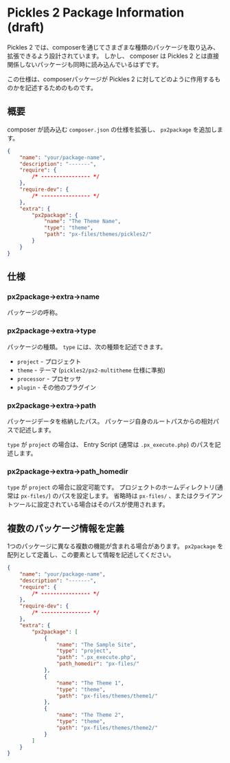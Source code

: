# Pickles 2 Package Information (draft)

Pickles 2 では、composerを通じてさまざまな種類のパッケージを取り込み、拡張できるよう設計されています。 しかし、 composer は Pickles 2 とは直接関係しないパッケージも同時に読み込んでいるはずです。

この仕様は、composerパッケージが Pickles 2 に対してどのように作用するものかを記述するためのものです。

## 概要

composer が読み込む `composer.json` の仕様を拡張し、 `px2package` を追加します。

```json
{
    "name": "your/package-name",
    "description": "-------",
    "require": {
        /* ---------------- */
    },
    "require-dev": {
        /* ---------------- */
    },
    "extra": {
        "px2package": {
            "name": "The Theme Name",
            "type": "theme",
            "path": "px-files/themes/pickles2/"
        }
    }
}
```

## 仕様

### px2package->extra->name

パッケージの呼称。

### px2package->extra->type

パッケージの種類。
`type` には、次の種類を記述できます。

- `project` - プロジェクト
- `theme` - テーマ (`pickles2/px2-multitheme` 仕様に準拠)
- `processor` - プロセッサ
- `plugin` - その他のプラグイン

### px2package->extra->path

パッケージデータを格納したパス。
パッケージ自身のルートパスからの相対パスで記述します。

`type` が `project` の場合は、 Entry Script (通常は `.px_execute.php`) のパスを記述します。

### px2package->extra->path_homedir

`type` が `project` の場合に設定可能です。
プロジェクトのホームディレクトリ(通常は `px-files/`) のパスを設定します。
省略時は `px-files/` 、またはクライアントツールに設定されている場合はそのパスが使用されます。


## 複数のパッケージ情報を定義

1つのパッケージに異なる複数の機能が含まれる場合があります。
`px2package` を配列として定義し、この要素として情報を記述してください。

```json
{
    "name": "your/package-name",
    "description": "-------",
    "require": {
        /* ---------------- */
    },
    "require-dev": {
        /* ---------------- */
    },
    "extra": {
        "px2package": [
            {
                "name": "The Sample Site",
                "type": "project",
                "path": ".px_execute.php",
                "path_homedir": "px-files/"
            },
            {
                "name": "The Theme 1",
                "type": "theme",
                "path": "px-files/themes/theme1/"
            },
            {
                "name": "The Theme 2",
                "type": "theme",
                "path": "px-files/themes/theme2/"
            }
        ]
    }
}
```
